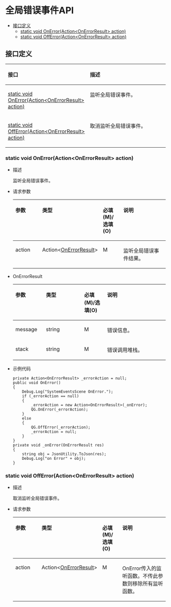 # 全局错误事件API<a name="ZH-CN_TOPIC_0000001717115132"></a>

-   [接口定义](#section183503126613)
    -   [static void OnError\(Action<OnErrorResult\> action\)](#section1394664031014)
    -   [static void OffError\(Action<OnErrorResult\> action\)](#section1216183815127)

## 接口定义<a name="section183503126613"></a>

<a name="table892310973612"></a>
<table><thead align="left"><tr id="row19232993618"><th class="cellrowborder" valign="top" width="50%" id="mcps1.1.3.1.1"><p id="p49246933615"><a name="p49246933615"></a><a name="p49246933615"></a>接口</p>
</th>
<th class="cellrowborder" valign="top" width="50%" id="mcps1.1.3.1.2"><p id="p592499133614"><a name="p592499133614"></a><a name="p592499133614"></a>描述</p>
</th>
</tr>
</thead>
<tbody><tr id="row19241298367"><td class="cellrowborder" valign="top" width="50%" headers="mcps1.1.3.1.1 "><p id="p948019453404"><a name="p948019453404"></a><a name="p948019453404"></a><a href="#section1394664031014">static void OnError(Action&lt;OnErrorResult&gt; action)</a></p>
</td>
<td class="cellrowborder" valign="top" width="50%" headers="mcps1.1.3.1.2 "><p id="p1347924574015"><a name="p1347924574015"></a><a name="p1347924574015"></a>监听全局错误事件。</p>
</td>
</tr>
<tr id="row043620214017"><td class="cellrowborder" valign="top" width="50%" headers="mcps1.1.3.1.1 "><p id="p144784458407"><a name="p144784458407"></a><a name="p144784458407"></a><a href="#section1216183815127">static void OffError(Action&lt;OnErrorResult&gt; action)</a></p>
</td>
<td class="cellrowborder" valign="top" width="50%" headers="mcps1.1.3.1.2 "><p id="p16475134510409"><a name="p16475134510409"></a><a name="p16475134510409"></a>取消监听全局错误事件。</p>
</td>
</tr>
</tbody>
</table>

### static void OnError\(Action<OnErrorResult\> action\)<a name="section1394664031014"></a>

-   描述

    监听全局错误事件。

-   请求参数

    <a name="table1771031174119"></a>
    <table><thead align="left"><tr id="row127115311412"><th class="cellrowborder" valign="top" width="20%" id="mcps1.1.5.1.1"><p id="p207118312412"><a name="p207118312412"></a><a name="p207118312412"></a>参数</p>
    </th>
    <th class="cellrowborder" valign="top" width="25%" id="mcps1.1.5.1.2"><p id="p107153114115"><a name="p107153114115"></a><a name="p107153114115"></a>类型</p>
    </th>
    <th class="cellrowborder" valign="top" width="15%" id="mcps1.1.5.1.3"><p id="p117114319410"><a name="p117114319410"></a><a name="p117114319410"></a>必填(M)/选填(O)</p>
    </th>
    <th class="cellrowborder" valign="top" width="40%" id="mcps1.1.5.1.4"><p id="p167183117412"><a name="p167183117412"></a><a name="p167183117412"></a>说明</p>
    </th>
    </tr>
    </thead>
    <tbody><tr id="row1871143114119"><td class="cellrowborder" valign="top" width="20%" headers="mcps1.1.5.1.1 "><p id="p271203120410"><a name="p271203120410"></a><a name="p271203120410"></a>action</p>
    </td>
    <td class="cellrowborder" valign="top" width="25%" headers="mcps1.1.5.1.2 "><p id="p171331174119"><a name="p171331174119"></a><a name="p171331174119"></a>Action&lt;<a href="#li116945035018">OnErrorResult</a>&gt;</p>
    </td>
    <td class="cellrowborder" valign="top" width="15%" headers="mcps1.1.5.1.3 "><p id="p19711731194115"><a name="p19711731194115"></a><a name="p19711731194115"></a>M</p>
    </td>
    <td class="cellrowborder" valign="top" width="40%" headers="mcps1.1.5.1.4 "><p id="p17193120412"><a name="p17193120412"></a><a name="p17193120412"></a>监听全局错误事件结果。</p>
    </td>
    </tr>
    </tbody>
    </table>

-   <a name="li116945035018"></a>OnErrorResult

    <a name="table182784025919"></a>
    <table><thead align="left"><tr id="row152788025917"><th class="cellrowborder" valign="top" width="20%" id="mcps1.1.5.1.1"><p id="p1278508598"><a name="p1278508598"></a><a name="p1278508598"></a>参数</p>
    </th>
    <th class="cellrowborder" valign="top" width="25%" id="mcps1.1.5.1.2"><p id="p227850175918"><a name="p227850175918"></a><a name="p227850175918"></a>类型</p>
    </th>
    <th class="cellrowborder" valign="top" width="15%" id="mcps1.1.5.1.3"><p id="p152781601593"><a name="p152781601593"></a><a name="p152781601593"></a>必填(M)/选填(O)</p>
    </th>
    <th class="cellrowborder" valign="top" width="40%" id="mcps1.1.5.1.4"><p id="p9278101598"><a name="p9278101598"></a><a name="p9278101598"></a>说明</p>
    </th>
    </tr>
    </thead>
    <tbody><tr id="row17278907593"><td class="cellrowborder" valign="top" width="20%" headers="mcps1.1.5.1.1 "><p id="p8449142317118"><a name="p8449142317118"></a><a name="p8449142317118"></a>message</p>
    </td>
    <td class="cellrowborder" valign="top" width="25%" headers="mcps1.1.5.1.2 "><p id="p12449142319118"><a name="p12449142319118"></a><a name="p12449142319118"></a>string</p>
    </td>
    <td class="cellrowborder" valign="top" width="15%" headers="mcps1.1.5.1.3 "><p id="p84481223131120"><a name="p84481223131120"></a><a name="p84481223131120"></a>M</p>
    </td>
    <td class="cellrowborder" valign="top" width="40%" headers="mcps1.1.5.1.4 "><p id="p19428152313116"><a name="p19428152313116"></a><a name="p19428152313116"></a>错误信息。</p>
    </td>
    </tr>
    <tr id="row726011240119"><td class="cellrowborder" valign="top" width="20%" headers="mcps1.1.5.1.1 "><p id="p626011244112"><a name="p626011244112"></a><a name="p626011244112"></a>stack</p>
    </td>
    <td class="cellrowborder" valign="top" width="25%" headers="mcps1.1.5.1.2 "><p id="p13260424131114"><a name="p13260424131114"></a><a name="p13260424131114"></a>string</p>
    </td>
    <td class="cellrowborder" valign="top" width="15%" headers="mcps1.1.5.1.3 "><p id="p326010249113"><a name="p326010249113"></a><a name="p326010249113"></a>M</p>
    </td>
    <td class="cellrowborder" valign="top" width="40%" headers="mcps1.1.5.1.4 "><p id="p132605247116"><a name="p132605247116"></a><a name="p132605247116"></a>错误调用堆栈。</p>
    </td>
    </tr>
    </tbody>
    </table>

-   示例代码

    ```
    private Action<OnErrorResult> _errorAction = null;
    public void OnError()
    {
        Debug.Log("SystemEventsScene OnError.");
        if (_errorAction == null)
        {
            _errorAction = new Action<OnErrorResult>(_onError);
            QG.OnError(_errorAction);
        }
        else
        {
            QG.OffError(_errorAction);
            _errorAction = null;
        }
    }
    private void _onError(OnErrorResult res)
    {
        string obj = JsonUtility.ToJson(res);
        Debug.Log("on Error" + obj);
    }
    ```

### static void OffError\(Action<OnErrorResult\> action\)<a name="section1216183815127"></a>

-   描述

    取消监听全局错误事件。

-   请求参数

    <a name="table124411935185012"></a>
    <table><thead align="left"><tr id="row12441183525014"><th class="cellrowborder" valign="top" width="20%" id="mcps1.1.5.1.1"><p id="p94411359503"><a name="p94411359503"></a><a name="p94411359503"></a>参数</p>
    </th>
    <th class="cellrowborder" valign="top" width="25%" id="mcps1.1.5.1.2"><p id="p1441203565014"><a name="p1441203565014"></a><a name="p1441203565014"></a>类型</p>
    </th>
    <th class="cellrowborder" valign="top" width="15%" id="mcps1.1.5.1.3"><p id="p1644193545017"><a name="p1644193545017"></a><a name="p1644193545017"></a>必填(M)/选填(O)</p>
    </th>
    <th class="cellrowborder" valign="top" width="40%" id="mcps1.1.5.1.4"><p id="p9441193585017"><a name="p9441193585017"></a><a name="p9441193585017"></a>说明</p>
    </th>
    </tr>
    </thead>
    <tbody><tr id="row18441435195017"><td class="cellrowborder" valign="top" width="20%" headers="mcps1.1.5.1.1 "><p id="p19441143585017"><a name="p19441143585017"></a><a name="p19441143585017"></a>action</p>
    </td>
    <td class="cellrowborder" valign="top" width="25%" headers="mcps1.1.5.1.2 "><p id="p944112352502"><a name="p944112352502"></a><a name="p944112352502"></a>Action&lt;<a href="#li116945035018">OnErrorResult</a>&gt;</p>
    </td>
    <td class="cellrowborder" valign="top" width="15%" headers="mcps1.1.5.1.3 "><p id="p444143510509"><a name="p444143510509"></a><a name="p444143510509"></a>M</p>
    </td>
    <td class="cellrowborder" valign="top" width="40%" headers="mcps1.1.5.1.4 "><p id="p7441123595012"><a name="p7441123595012"></a><a name="p7441123595012"></a>OnError传入的监听函数。不传此参数则移除所有监听函数。</p>
    </td>
    </tr>
    </tbody>
    </table>

